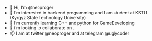 - 👋 Hi, I’m @neoproger
- 👀 I’m interested in backend programming and I am student at KSTU (Kyrgyz State Technology University)
- 🌱 I’m currently learning C++ and python for GameDeveloping
- 💞️ I’m looking to collaborate on ...
- 📫 I am at twitter @neoproger and at telegram @uglycoder

<!---
neoproger/neoproger is a ✨ special ✨ repository because its `README.md` (this file) appears on your GitHub profile.
You can click the Preview link to take a look at your changes.
--->
